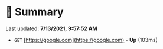 # 📖 Summary
Last updated: **7/13/2021, 9:57:52 AM**

- `GET` [https://google.com](https://google.com) - **Up** (103ms)
